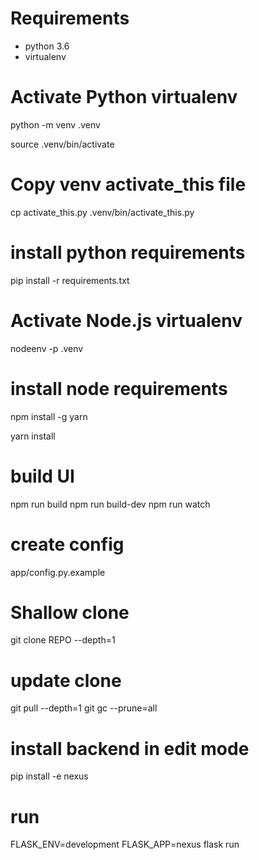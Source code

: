 # Requirements

* python 3.6
* virtualenv

# Activate Python virtualenv

python -m venv .venv

source .venv/bin/activate

# Copy venv activate_this file

cp activate_this.py .venv/bin/activate_this.py

# install python requirements

pip install -r requirements.txt

# Activate Node.js virtualenv

nodeenv -p .venv

# install node requirements

npm install -g yarn

yarn install

# build UI

npm run build
npm run build-dev
npm run watch

# create config

app/config.py.example

# Shallow clone
git clone REPO --depth=1

# update clone

git pull --depth=1
git gc --prune=all

# install backend in edit mode
 pip install -e nexus

# run 
 FLASK_ENV=development FLASK_APP=nexus flask run
